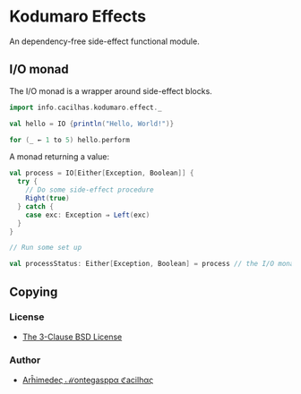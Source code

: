 [author]: https://github.com/cacilhas
[license]: https://github.com/cacilhas/effects/blob/master/COPYING

# Kodumaro Effects

An dependency-free side-effect functional module.

## I/O monad

The I/O monad is a wrapper around side-effect blocks.

```scala
import info.cacilhas.kodumaro.effect._

val hello = IO {println("Hello, World!")}

for (_ ← 1 to 5) hello.perform
```

A monad returning a value:

```scala
val process = IO[Either[Exception, Boolean]] {
  try {
    // Do some side-effect procedure
    Right(true)
  } catch {
    case exc: Exception ⇒ Left(exc)
  }
}

// Run some set up

val processStatus: Either[Exception, Boolean] = process // the I/O monad is performed
```

## Copying

### License

- [The 3-Clause BSD License][license]

### Author

- [Arĥimedeς ℳontegasppα ℭacilhας][author]
